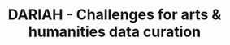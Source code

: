 ---
abstract: null
creators:
- Willemse, Ellen
date: null
document_url: https://services.phaidra.univie.ac.at/api/object/o:294515/download
grand_parent: iPRES
institutions: []
keywords:
- beijing
landing_page_url: https://phaidra.univie.ac.at/o:294515
language: eng
layout: publication
license: CC BY-SA 3.0 AT
notes_url: null
parent: iPRES 2007
publication_type: presentation
size: 412989
slides_url: null
source_name: iPRES
title: DARIAH - Challenges for arts & humanities data curation
year: 2007
---
